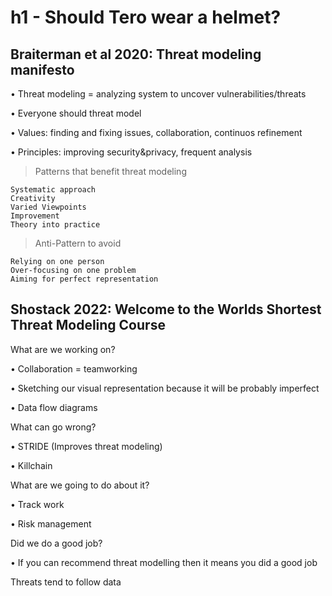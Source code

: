 # h1 - Should Tero wear a helmet?

## Braiterman et al 2020: Threat modeling manifesto
•	Threat modeling = analyzing system to uncover vulnerabilities/threats

•	Everyone should threat model

•	Values: finding and fixing issues, collaboration, continuos refinement

•	Principles: improving security&privacy, frequent analysis
  
  >	Patterns that benefit threat modeling

    Systematic approach
    Creativity
    Varied Viewpoints
    Improvement
    Theory into practice

  >	Anti-Pattern to avoid

    Relying on one person
    Over-focusing on one problem
    Aiming for perfect representation

## Shostack 2022: Welcome to the Worlds Shortest Threat Modeling Course
What are we working on?

• Collaboration = teamworking

• Sketching our visual representation because it will be probably imperfect

• Data flow diagrams

What can go wrong?

•	STRIDE (Improves threat modeling)

•	Killchain

What are we going to do about it?

•	Track work

•	Risk management

Did we do a good job?

• If you can recommend threat modelling then it means you did a good job

Threats tend to follow data
